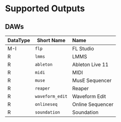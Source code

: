 
# Supported Outputs
## DAWs
| DataType | Short Name | Name |
| --- | --- | :--- |
| M-I | ```flp``` | FL Studio |
| R | ```lmms``` | LMMS |
| R | ```ableton``` | Ableton Live 11 |
| R | ```midi``` | MIDI |
| R | ```muse``` | MusE Sequencer |
| R | ```reaper``` | Reaper |
| R | ```waveform_edit``` | Waveform Edit |
| R | ```onlineseq``` | Online Sequencer |
| R | ```soundation``` | Soundation |